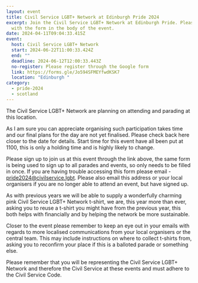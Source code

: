 ```yaml
---
layout: event
title: Civil Service LGBT+ Network at Edinburgh Pride 2024
excerpt: Join the Civil Service LGBT+ Network at Edinburgh Pride. Please sign up
  with the form in the body of the event.
date: 2024-04-11T09:04:33.415Z
event:
  host: Civil Service LGBT+ Network
  start: 2024-06-22T11:00:33.424Z
  end: ""
  deadline: 2024-06-12T12:00:33.443Z
  no-register: Please register through the Google form
  link: https://forms.gle/Jo594SFMEYfwdKSK7
  location: "Edinburgh "
category:
  - pride-2024
  - scotland
---
```

The Civil Service LGBT+ Network are planning on attending and parading at this location.

As I am sure you can appreciate organising such participation takes time and our final plans for the day are not yet finalised. Please check back here closer to the date for details. Start time for this event have all been put at 1100, this is only a holding time and is highly likely to change. 

Please sign up to join us at this event through the link above, the same form is being used to sign up to all parades and events, so only needs to be filled in once. If you are having trouble accessing this form please email - [pride2024@civilservice.lgbt](mailto:pride2024@civilservice.lgbt). Please also email this address or your local organisers if you are no longer able to attend an event, but have signed up.

As with previous years we will be able to supply a wonderfully charming pink Civil Service LGBT+ Network t-shirt, we are, this year more than ever, asking you to reuse a t-shirt you might have from the previous year, this both helps with financially and by helping the network be more sustainable. 

Closer to the event please remember to keep an eye out in your emails with regards to more localised communications from your local organisers or the central team. This may include instructions on where to collect t-shirts from, asking you to reconfirm your place if this is a balloted parade or something else.

Please remember that you will be representing the Civil Service LGBT+ Network and therefore the Civil Service at these events and must adhere to the Civil Service Code.